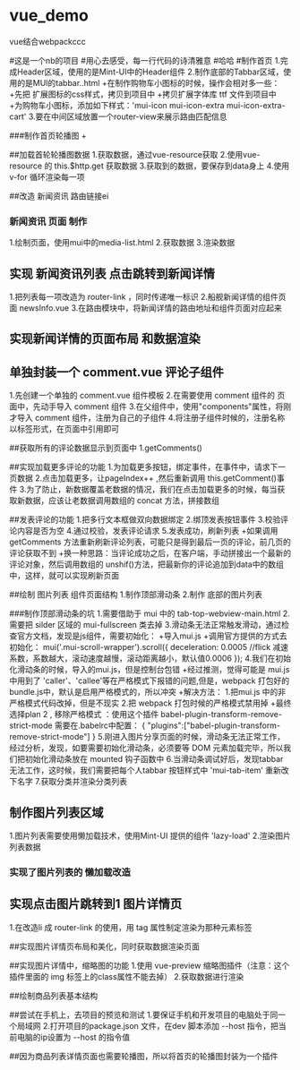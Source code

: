 ﻿# vue_demo
vue结合webpackccc

#这是一个nb的项目
#用心去感受，每一行代码的诗清雅意
#哈哈
#制作首页
1.完成Header区域，使用的是Mint-UI中的Header组件
2.制作底部的Tabbar区域，使用的是MUI的tabbar..html
  +在制作购物车小图标的时候，操作会相对多一些：
    +先把 扩展图标的css样式，拷贝到项目中
    +拷贝扩展字体库 ttf 文件到项目中
    +为购物车小图标，添加如下样式：'mui-icon mui-icon-extra mui-icon-extra-cart'
3.要在中间区域放置一个router-view来展示路由匹配信息


###制作首页轮播图
  +

##加载首轮轮播图数据
1.获取数据，通过vue-resource获取
2.使用vue-resource 的 this.$http.get 获取数据
3.获取到的数据，要保存到data身上
4.使用v-for 循环渲染每一项

##改造 新闻资讯 路由链接ei

### 新闻资讯 页面 制作
1.绘制页面，使用mui中的media-list.html
2.获取数据
3.渲染数据

## 实现 新闻资讯列表 点击跳转到新闻详情
1.把列表每一项改造为 router-link ，同时传递唯一标识
2.船舰新闻详情的组件页面 newsInfo.vue
3.在路由模块中，将新闻详情的路由地址和组件页面对应起来

## 实现新闻详情的页面布局 和数据渲染

## 单独封装一个 comment.vue 评论子组件
1.先创建一个单独的 comment.vue 组件模板
2.在需要使用 comment 组件的 页面中，先动手导入 comment 组件
3.在父组件中，使用"components"属性，将刚才导入 comment 组件，注册为自己的子组件
4.将注册子组件时候的，注册名称以标签形式，在页面中引用即可

##获取所有的评论数据显示到页面中
1.getComments()

##实现加载更多评论的功能
1.为加载更多按钮，绑定事件，在事件中，请求下一页数据
2.点击加载更多，让pageIndex++ ,然后重新调用 this.getComment()事件
3.为了防止，新数据覆盖老数据的情况，我们在点击加载更多的时候，每当获取新数据，应该让老数据调用数组的 concat 方法，拼接数组

##发表评论的功能
1.把多行文本框做双向数据绑定
2.绑顶发表按钮事件
3.校验评论内容是否为空
4.通过校验，发表评论请求
5.发表成功，刷新列表 
+如果调用 getComments 方法重新刷新评论列表，可能只是得到最后一页的评论，前几页的评论获取不到
+换一种思路：当评论成功之后，在客户端，手动拼接出一个最新的评论对象，然后调用数组的 unshif()方法，把最新你的评论追加到data中的数组中，这样，就可以实现刷新页面

##绘制 图片列表 组件页面结构
1.制作顶部滑动条
2.制作 底部的图片列表

###制作顶部滑动条的坑
1.需要借助于 mui 中的 tab-top-webview-main.html
2.需要把 silder 区域的 mui-fullscreen 类去掉
3.滑动条无法正常触发滑动，通过检查官方文档，发现是js组件，需要初始化：
  +导入mui.js
  +调用官方提供的方式去初始化：
    mui('.mui-scroll-wrapper').scroll({
        deceleration: 0.0005 //flick 减速系数，系数越大，滚动速度越慢，滚动距离越小，默认值0.0006
      });
4.我们在初始化滑动条的时候，导入的mui.js，但是控制台包错
  +经过推测，觉得可能是 mui.js 中用到了 'caller'、'callee'等在严格模式下报错的问题,但是，webpack 打包好的 bundle.js中，默认是启用严格模式的，所以冲突
  +解决方法：
      1.把mui.js 中的非严格模式代码改掉，但是不现实
      2.把 webpack 打包时候的严格模式禁用掉
  +最终选择plan 2 , 移除严格模式 ：使用这个插件
    babel-plugin-transform-remove-strict-mode
    需要在.babelrc中配置：
        {
            "plugins":["babel-plugin-transform-remove-strict-mode"]
        }
  5.刚进入图片分享页面的时候，滑动条无法正常工作，经过分析，发现，如要需要初始化滑动条，必须要等 DOM 元素加载完毕，所以我们把初始化滑动条放在 mounted 钩子函数中
  6.当滑动条调试好后，发现tabbar 无法工作，这时候，我们需要把每个人tabbar 按钮样式中 'mui-tab-item' 重新改下名字
  7.获取分类并渲染分类列表

## 制作图片列表区域
1.图片列表需要使用懒加载技术，使用Mint-UI 提供的组件 'lazy-load'
2.渲染图片列表数据  

### 实现了图片列表的 懒加载改造

## 实现点击图片跳转到1 图片详情页
1.在改造li 成 router-link 的使用，用 tag 属性制定渲染为那种元素标签


##实现图片详情页布局和美化，同时获取数据渲染页面

##实现图片详情中，缩略图的功能
1.使用 vue-preview 缩略图插件（注意：这个插件里面的 img 标签上的class属性不能去掉）
2.获取数据进行渲染

##绘制商品列表基本结构

##尝试在手机上，去项目的预览和测试
1.要保证手机和开发项目的电脑处于同一个局域网
2.打开项目的package.json 文件，在dev 脚本添加 --host 指令，把当前电脑的ip设置为 --host 的指令值

##因为商品列表详情页面也需要轮播图，所以将首页的轮播图封装为一个插件
